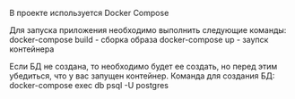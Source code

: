В проекте используется Docker Compose

Для запуска приложения необходимо выполнить следующие команды: 
docker-compose build - сборка образа
docker-compose up  - заупск контейнера

Если БД не создана, то необходимо будет ее создать, но перед этим убедиться, что у вас запущен контейнер.
Команда для создания БД: docker-compose exec db psql -U postgres

